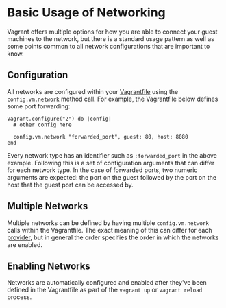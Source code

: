 
# Basic Usage of Networking

Vagrant offers multiple options for how you are able to connect your guest machines to the network, but there is a standard usage pattern as well as some points common to all network configurations that are important to know.

## Configuration

All networks are configured within your [Vagrantfile][vagrantfile] using the `config.vm.network` method call. For example, the Vagrantfile below defines some port forwarding:
```
Vagrant.configure("2") do |config|
  # other config here

  config.vm.network "forwarded_port", guest: 80, host: 8080
end
```
Every network type has an identifier such as `:forwarded_port` in the above example. Following this is a set of configuration arguments that can differ for each network type. In the case of forwarded ports, two numeric arguments are expected: the port on the guest followed by the port on the host that the guest port can be accessed by.
## Multiple Networks

Multiple networks can be defined by having multiple `config.vm.network` calls within the Vagrantfile. The exact meaning of this can differ for each [provider][provider], but in general the order specifies the order in which the networks are enabled.

## Enabling Networks

Networks are automatically configured and enabled after they've been defined in the Vagrantfile as part of the `vagrant up` or `vagrant reload` process.

[vagrantfile]: https://docs.vagrantup.com/v2/vagrantfile/
[provider]: https://docs.vagrantup.com/v2/providers/
